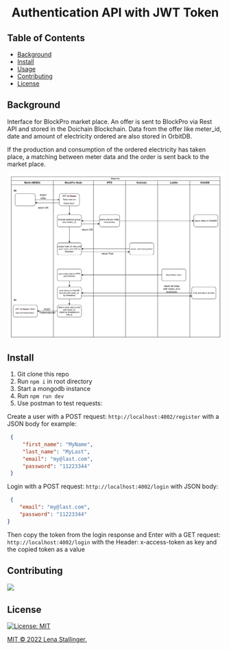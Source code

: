 <h1 align="center">Authentication API with JWT Token</h1>


## Table of Contents
- [Background](#background)
- [Install](#install)
- [Usage](#usage)
- [Contributing](#contributing)
- [License](#license)

## Background

Interface for BlockPro market place. An offer is sent to BlockPro via Rest API and stored in the Doichain Blockchain. Data from the offer like meter_id, date and amount of electricity ordered are also stored in OrbitDB. 

If the production and consumption of the ordered electricity has taken place, a matching between meter data and the order is sent back to the market place.

<p align="center">
  <img
  src="./images/Interface.png"
  raw=true
  alt="Sequence diagram of interaction between electricity marketplace and BlockPro node"
  style="margin-right: 10px; width: 600px"
  />
</p>

## Install
1. Git clone this repo 
2. Run ```npm i``` in root directory
3. Start a mongodb instance 
4. Run ```npm run dev```
5. Use postman to test requests: 

Create a user with a POST request: ```http://localhost:4002/register```
with a JSON body for example:
```json
 {
     "first_name": "MyName",
     "last_name": "MyLast",
     "email": "my@last.com",
     "password": "11223344"
 }
 ```

 Login with a POST request: ```http://localhost:4002/login```
 with JSON body:
 ```json
  {
     "email": "my@last.com",
     "password": "11223344"
 }
 ```
 
 Then copy the token from the login response and 
 Enter with a GET request: ```http://localhost:4002/login```
 with the Header:
 x-access-token as key and the copied token as a value

 ## Contributing

<a href="https://github.com/stallingerl/jwt-project/graphs/contributors">
  <img src="https://contrib.rocks/image?repo=stallingerl/jwt-project" />
</a>

## License

[![License: MIT](https://img.shields.io/badge/License-MIT-yellow.svg)](https://opensource.org/licenses/MIT)

[MIT © 2022 Lena Stallinger.](./LICENSE.txt)